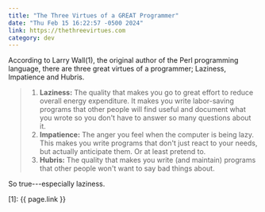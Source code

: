 ```yaml
---
title: "The Three Virtues of a GREAT Programmer"
date: "Thu Feb 15 16:22:57 -0500 2024"
link: https://thethreevirtues.com
category: dev
---
```


According to Larry Wall(1), the original author of the Perl programming
language, there are three great virtues of a programmer; Laziness, Impatience
and Hubris.

> 1. **Laziness:** The quality that makes you go to great effort to reduce
>    overall energy expenditure. It makes you write labor-saving programs that
>    other people will find useful and document what you wrote so you don't have
>    to answer so many questions about it.
> 2. **Impatience:** The anger you feel when the computer is being lazy. This
>    makes you write programs that don't just react to your needs, but actually
>    anticipate them. Or at least pretend to.
> 3. **Hubris:** The quality that makes you write (and maintain) programs that
>    other people won't want to say bad things about.

So true---especially laziness.

[1]: {{ page.link }}
